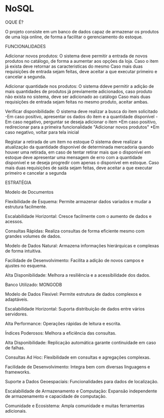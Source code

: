 # NoSQL

OQUE É?

O projeto consiste em um banco de dados capaz de armazenar os produtos de uma loja online, de forma a facilitar o gerenciamento do estoque.

FUNCIONALIDADES

Adicionar novos produtos: 
  O sistema deve permitir a entrada de novos produtos no catálogo, de forma a aumentar aos opções da loja.
  Caso o item já exista deve retornar as caracteristicas do mesmo
  Caso mais duas requisições de entrada sejam feitas, deve aceitar a que executar primeiro e cancelar a segunda.

Adicionar quantidade nos produtos: 
  O sistema ddeve permitir a adição de mais quantidades de produtos já previamente adicionados, caso produto não exista no sistema, deve ser adicionado ao catálogo
  Caso mais duas requisições de entrada sejam feitas no mesmo produto, aceitar ambas.

Verificar disponibilidade:
  O sistema  deve realizar a busca do item solicitado
    -Em caso positivo, apresentar os dados do item e a quantidade disponível
    -Em caso negativo, perguntar se deseja adicionar o item
        *Em caso positivo, redirecionar para a primeira funcionalidade "Adicionar novos produtos"
        *Em caso negativo, voltar para tela inicial

Registar a retirada de um item no estoque
  O sistema deve realizar a atualização da quantidade disponível de determinada mercadoria quando houver uma retirada, em caso de tentar retirar mais que o disponível em estoque deve apresentar uma mensagem de erro com a quantidade disponível e se deseja progredir com apenas o disponível em estoque.
  Caso mais duas requisições de saída sejam feitas, deve aceitar a que executar primeiro e cancelar a segunda

ESTRATÉGIA

Modelo de Documentos

  Flexibilidade de Esquema: Permite armazenar dados variados e mudar a estrutura facilmente.
  
  Escalabilidade Horizontal: Cresce facilmente com o aumento de dados e acessos.
  
  Consultas Rápidas: Realiza consultas de forma eficiente mesmo com grandes volumes de dados.
  
  Modelo de Dados Natural: Armazena informações hierárquicas e complexas de forma intuitiva.
  
  Facilidade de Desenvolvimento: Facilita a adição de novos campos e ajustes no esquema.
  
  Alta Disponibilidade: Melhora a resiliência e a acessibilidade dos dados.

Banco Utilizado: MONGODB

  Modelo de Dados Flexível: Permite estrutura de dados complexos e adaptáveis.
  
  Escalabilidade Horizontal: Suporta distribuição de dados entre vários servidores.
  
  Alta Performance: Operações rápidas de leitura e escrita.
  
  Índices Poderosos: Melhora a eficiência das consultas.
  
  Alta Disponibilidade: Replicação automática garante continuidade em caso de falhas.
  
  Consultas Ad Hoc: Flexibilidade em consultas e agregações complexas.
  
  Facilidade de Desenvolvimento: Integra bem com diversas linguagens e frameworks.
  
  Suporte a Dados Geoespaciais: Funcionalidades para dados de localização.
  
  Escalabilidade de Armazenamento e Computação: Expansão independente de armazenamento e capacidade de computação.
  
  Comunidade e Ecosistema: Ampla comunidade e muitas ferramentas adicionais.
